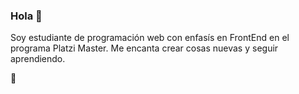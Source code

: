 ### Hola 👋

Soy estudiante de programación web con enfasís en FrontEnd en el programa Platzi Master. Me encanta crear cosas nuevas y seguir aprendiendo. 

💚
